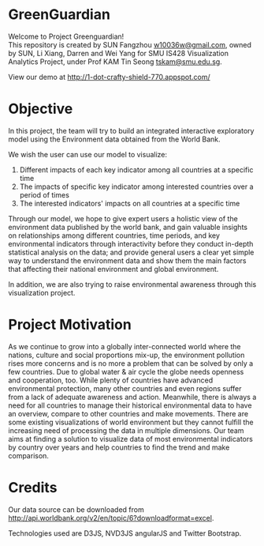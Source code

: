 GreenGuardian
=============
Welcome to Project Greenguardian! <br>
This repository is created by SUN Fangzhou <w10036w@gmail.com>, owned by SUN, Li Xiang, Darren and Wei Yang for SMU IS428 Visualization Analytics Project, under Prof KAM Tin Seong <tskam@smu.edu.sg>.<br>

View our demo at http://1-dot-crafty-shield-770.appspot.com/

Objective
=========
In this project, the team will try to build an integrated interactive exploratory model using the Environment data obtained from the World Bank.

We wish the user can use our model to visualize:

1. Different impacts of each key indicator among all countries at a specific time<br>
2. The impacts of specific key indicator among interested countries over a period of times<br>
3. The interested indicators' impacts on all countries at a specific time<br>

Through our model, we hope to give expert users a holistic view of the environment data published by the world bank, and gain valuable insights on relationships among different countries, time periods, and key environmental indicators through interactivity before they conduct in-depth statistical analysis on the data; and provide general users a clear yet simple way to understand the environment data and show them the main factors that affecting their national environment and global environment.

In addition, we are also trying to raise environmental awareness through this visualization project.

Project Motivation
==================
As we continue to grow into a globally inter-connected world where the nations, culture and social proportions mix-up, the environment pollution rises more concerns and is no more a problem that can be solved by only a few countries. Due to global water & air cycle the globe needs openness and cooperation, too. While plenty of countries have advanced environmental protection, many other countries and even regions suffer from a lack of adequate awareness and action. Meanwhile, there is always a need for all countries to manage their historical environmental data to have an overview, compare to other countries and make movements. There are some existing visualizations of world environment but they cannot fulfill the increasing need of processing the data in multiple dimensions. Our team aims at finding a solution to visualize data of most environmental indicators by country over years and help countries to find the trend and make comparison.

Credits
=======
Our data source can be downloaded from http://api.worldbank.org/v2/en/topic/6?downloadformat=excel.

Technologies used are D3JS, NVD3JS angularJS and Twitter Bootstrap.
